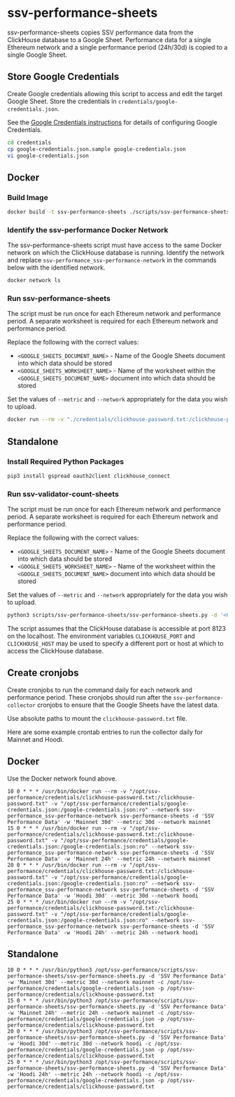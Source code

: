# ssv-performance-sheets

ssv-performance-sheets copies SSV performance data from the ClickHouse database to a Google Sheet. Performance data for a single Ethereum network and a single performance period (24h/30d) is copied to a single Google Sheet.

## Store Google Credentials

Create Google credentials allowing this script to access and edit the target Google Sheet. Store the credentials in `credentials/google-credentials.json`.

See the [Google Credentials instructions](../../docs/google-credentials.md) for details of configuring Google Credentials.

```bash
cd credentials
cp google-credentials.json.sample google-credentials.json
vi google-credentials.json
```

## Docker

### Build Image

```bash
docker build -t ssv-performance-sheets ./scripts/ssv-performance-sheets/
```

### Identify the ssv-performance Docker Network

The ssv-performance-sheets script must have access to the same Docker network on which the ClickHouse database is running. Identify the network and replace `ssv-performance_ssv-performance-network` in the commands below with the identified network.

```bash
docker network ls
```

### Run ssv-performance-sheets

The script must be run once for each Ethereum network and performance period. A separate worksheet is required for each Ethereum network and performance period.

Replace the following with the correct values:
- `<GOOGLE_SHEETS_DOCUMENT_NAME>` - Name of the Google Sheets document into which data should be stored
- `<GOOGLE_SHEETS_WORKSHEET_NAME>` - Name of the worksheet within the `<GOOGLE_SHEETS_DOCUMENT_NAME>` document into which data should be stored

Set the values of `--metric` and `--network` appropriately for the data you wish to upload.

```bash
docker run --rm -v "./credentials/clickhouse-password.txt:/clickhouse-password.txt" -v "./credentials/google-credentials.json:/google-credentials.json:ro" --network ssv-performance_ssv-performance-network ssv-performance-sheets -d '<GOOGLE_SHEETS_DOCUMENT_NAME>' -w '<GOOGLE_SHEETS_WORKSHEET_NAME>' --metric 30d --network mainnet
```

## Standalone

### Install Required Python Packages

```bash
pip3 install gspread oauth2client clickhouse_connect
```

### Run ssv-validator-count-sheets

The script must be run once for each Ethereum network and performance period. A separate worksheet is required for each Ethereum network and performance period.

Replace the following with the correct values:
- `<GOOGLE_SHEETS_DOCUMENT_NAME>` - Name of the Google Sheets document into which data should be stored
- `<GOOGLE_SHEETS_WORKSHEET_NAME>` - Name of the worksheet within the `<GOOGLE_SHEETS_DOCUMENT_NAME>` document into which data should be stored

Set the values of `--metric` and `--network` appropriately for the data you wish to upload.

```bash
python3 scripts/ssv-performance-sheets/ssv-performance-sheets.py -d '<GOOGLE_SHEETS_DOCUMENT_NAME>' -w '<GOOGLE_SHEETS_WORKSHEET_NAME>' --metric 30d --network mainnet -c credentials/google-credentials.json -p credentials/clickhouse-password.txt 
```

The script assumes that the ClickHouse database is accessible at port 8123 on the localhost. The environment variables `CLICKHOUSE_PORT` and `CLICKHOUSE_HOST` may be used to specify a different port or host at which to access the ClickHouse database.

## Create cronjobs

Create cronjobs to run the command daily for each network and performance period. These cronjobs should run after the `ssv-performance-collector` cronjobs to ensure that the Google Sheets have the latest data.

Use absolute paths to mount the `clickhouse-password.txt` file.

Here are some example crontab entries to run the collector daily for Mainnet and Hoodi. 

## Docker

 Use the Docker network found above.

```
10 0 * * * /usr/bin/docker run --rm -v "/opt/ssv-performance/credentials/clickhouse-password.txt:/clickhouse-password.txt" -v "/opt/ssv-performance/credentials/google-credentials.json:/google-credentials.json:ro" --network ssv-performance_ssv-performance-network ssv-performance-sheets -d 'SSV Performance Data' -w 'Mainnet 30d' --metric 30d --network mainnet
15 0 * * * /usr/bin/docker run --rm -v "/opt/ssv-performance/credentials/clickhouse-password.txt:/clickhouse-password.txt" -v "/opt/ssv-performance/credentials/google-credentials.json:/google-credentials.json:ro" --network ssv-performance_ssv-performance-network ssv-performance-sheets -d 'SSV Performance Data' -w 'Mainnet 24h' --metric 24h --network mainnet
20 0 * * * /usr/bin/docker run --rm -v "/opt/ssv-performance/credentials/clickhouse-password.txt:/clickhouse-password.txt" -v "/opt/ssv-performance/credentials/google-credentials.json:/google-credentials.json:ro" --network ssv-performance_ssv-performance-network ssv-performance-sheets -d 'SSV Performance Data' -w 'Hoodi 30d' --metric 30d --network hoodi
25 0 * * * /usr/bin/docker run --rm -v "/opt/ssv-performance/credentials/clickhouse-password.txt:/clickhouse-password.txt" -v "/opt/ssv-performance/credentials/google-credentials.json:/google-credentials.json:ro" --network ssv-performance_ssv-performance-network ssv-performance-sheets -d 'SSV Performance Data' -w 'Hoodi 24h' --metric 24h --network hoodi
```

## Standalone

```
10 0 * * * /usr/bin/python3 /opt/ssv-performance/scripts/ssv-performance-sheets/ssv-performance-sheets.py -d 'SSV Performance Data' -w 'Mainnet 30d' --metric 30d --network mainnet -c /opt/ssv-performance/credentials/google-credentials.json -p /opt/ssv-performance/credentials/clickhouse-password.txt
15 0 * * * /usr/bin/python3 /opt/ssv-performance/scripts/ssv-performance-sheets/ssv-performance-sheets.py -d 'SSV Performance Data' -w 'Mainnet 24h' --metric 24h --network mainnet -c /opt/ssv-performance/credentials/google-credentials.json -p /opt/ssv-performance/credentials/clickhouse-password.txt
20 0 * * * /usr/bin/python3 /opt/ssv-performance/scripts/ssv-performance-sheets/ssv-performance-sheets.py -d 'SSV Performance Data' -w 'Hoodi 30d' --metric 30d --network hoodi -c /opt/ssv-performance/credentials/google-credentials.json -p /opt/ssv-performance/credentials/clickhouse-password.txt
25 0 * * * /usr/bin/python3 /opt/ssv-performance/scripts/ssv-performance-sheets/ssv-performance-sheets.py -d 'SSV Performance Data' -w 'Hoodi 24h' --metric 24h --network hoodi -c /opt/ssv-performance/credentials/google-credentials.json -p /opt/ssv-performance/credentials/clickhouse-password.txt
```